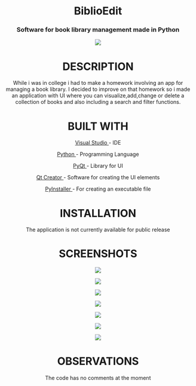 <h1 align="center">BiblioEdit</h1>

<h3 align="center"> Software for book library management made in Python</h3>
<p align="center">
  <img  src="https://i.imgur.com/jcyPfx8.png">
</p>
<h1 align="center">DESCRIPTION</h1>
<p align="center">While i was in college i had to make a homework involving an app for managing a book library. I decided to improve on that homework so i made an application with UI where you can visualize,add,change or delete a collection of books and also including a search and filter functions.   </p>
<h1 align="center">BUILT WITH</h1>
 <p align="center">  <a href="https://www.visualstudio.com/vs/">Visual Studio </a>- IDE</p>
 <p align="center" >  <a href="https://www.python.org/">Python </a>- Programming Language</p>
 <p align="center"> <a href="https://riverbankcomputing.com/software/pyqt/intro">PyQt </a>- Library for UI</p>
   <p align="center"> <a href="https://www.qt.io/qt-features-libraries-apis-tools-and-ide/">Qt Creator </a>- Software for creating the UI elements</p>
  <p align="center"><a href="http://www.pyinstaller.org/">PyInstaller </a>- For creating an executable file</p>



<h1 align="center">INSTALLATION</h1>
<p align="center">The application is not currently available for public release</p>
<h1 align="center">SCREENSHOTS</h1>
<p align="center"><img src="https://i.imgur.com/m0wekhK.png" align="center"></p>
<p align="center"><img src="https://i.imgur.com/fj1klPJ.png" align="center"></p>
<p align="center"><img src="https://i.imgur.com/KefTiop.png" align="center"></p>
<p align="center"><img src="https://i.imgur.com/8nLyQ7Q.png" align="center"></p>
<p align="center"><img src="https://i.imgur.com/uAGFzHh.png" align="center"></p>
<p align="center"><img src="https://i.imgur.com/IFyDCdI.png" align="center"></p>
<p align="center"><img src="https://i.imgur.com/2mC3kLu.png" align="center"></p>


<h1 align="center">OBSERVATIONS</h1>
<p align="center">The code has no comments at the moment</p>






